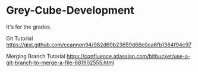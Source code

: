 # Grey-Cube-Development
It's for the grades.

Git Tutorial
https://gist.github.com/ccannon94/982d69b23659d66c0ca6fb1384f94c97

Merging Branch Tutorial
https://confluence.atlassian.com/bitbucket/use-a-git-branch-to-merge-a-file-681902555.html